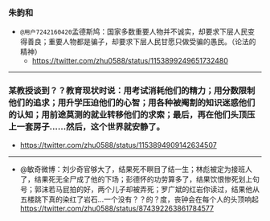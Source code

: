 ### 朱韵和
- `@用户7242160420`孟德斯鸠：国家多数重要人物并不诚实，却要求下层人民变得善良；重要人物都是骗子，却要求下层人民甘愿只做受骗的愚民。（论法的精神）
  - https://twitter.com/zhu0588/status/1153899249651732480
---
### 某教授谈到？？教育现状时说：用考试消耗他们的精力；用分数限制他们的追求；用升学压迫他们的心智；用各种被阉割的知识迷惑他们的认知；用前途莫测的就业转移他们的求索；最后，再在他们头顶压上一套房子……然后，这个世界就安静了。
  - https://twitter.com/zhu0588/status/1153894909142634507
---
- @敏奇微博：刘少奇官够大了，结果死不瞑目了结一生；林彪被定为接班人了，结果死无全尸成了他的下场；彭德怀的功劳算多了，结果饮恨惨死划上句号；郭沫若马屁拍的好，两个儿子却被弄死；罗广斌的红岩你读过，结果他从五楼跳下真的染红了岩石…一个没有？？的？度，丧钟会在每个人的头顶响起
https://twitter.com/zhu0588/status/874392263861784577